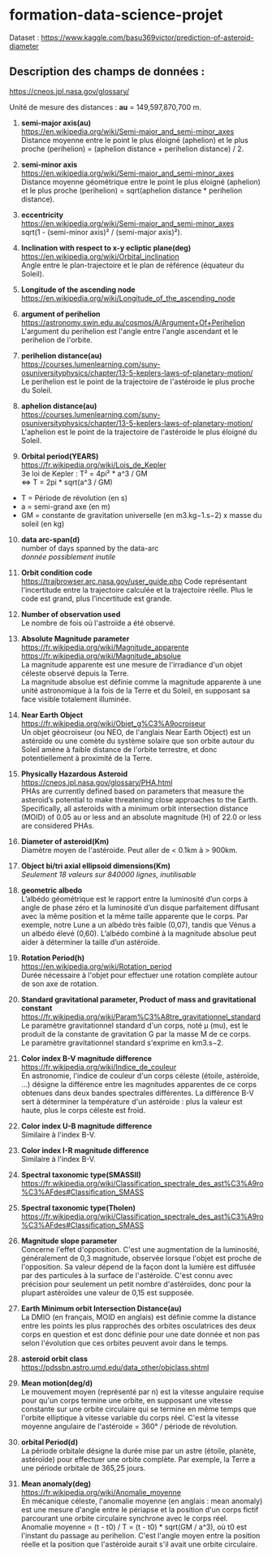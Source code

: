 # formation-data-science-projet

Dataset : https://www.kaggle.com/basu369victor/prediction-of-asteroid-diameter

## Description des champs de données :
https://cneos.jpl.nasa.gov/glossary/

Unité de mesure des distances : **au** = 149,597,870,700 m.

1. **semi-major axis(au)** \
https://en.wikipedia.org/wiki/Semi-major_and_semi-minor_axes \
Distance moyenne entre le point le plus éloigné (aphelion) et le plus proche (perihelion) = (aphelion distance + perihelion distance) / 2.

2. **semi-minor axis** \
https://en.wikipedia.org/wiki/Semi-major_and_semi-minor_axes \
Distance moyenne géométrique entre le point le plus éloigné (aphelion) et le plus proche (perihelion) = sqrt(aphelion distance * perihelion distance).

3. **eccentricity** \
https://en.wikipedia.org/wiki/Semi-major_and_semi-minor_axes \
sqrt(1 - (semi-minor axis)² / (semi-major axis)²).

4. **Inclination with respect to x-y ecliptic plane(deg)** \
https://en.wikipedia.org/wiki/Orbital_inclination \
Angle entre le plan-trajectoire et le plan de référence (équateur du Soleil).

5. **Longitude of the ascending node** \
https://en.wikipedia.org/wiki/Longitude_of_the_ascending_node

6. **argument of perihelion** \
https://astronomy.swin.edu.au/cosmos/A/Argument+Of+Perihelion \
L'argument du perihelion est l'angle entre l'angle ascendant et le perihelion de l'orbite.

7. **perihelion distance(au)** \
https://courses.lumenlearning.com/suny-osuniversityphysics/chapter/13-5-keplers-laws-of-planetary-motion/ \
Le perihelion est le point de la trajectoire de l'astéroide le plus proche du Soleil.

8. **aphelion distance(au)** \
https://courses.lumenlearning.com/suny-osuniversityphysics/chapter/13-5-keplers-laws-of-planetary-motion/ \
L'aphelion est le point de la trajectoire de l'astéroide le plus éloigné du Soleil.

9. **Orbital period(YEARS)** \
https://fr.wikipedia.org/wiki/Lois_de_Kepler \
3e loi de Kepler : T² = 4pi² \* a^3 / GM \
<=> T = 2pi \* sqrt(a^3 / GM)
- T = Période de révolution (en s)
- a = semi-grand axe (en m)
- GM = constante de gravitation universelle (en m3.kg−1.s−2) x masse du soleil (en kg) 

10. **data arc-span(d)** \
number of days spanned by the data-arc \
*donnée possiblement inutile*

11. **Orbit condition code** \
https://trajbrowser.arc.nasa.gov/user_guide.php
Code représentant l'incertitude entre la trajectoire calculée et la trajectoire réelle.
Plus le code est grand, plus l'incertitude est grande.

12. **Number of observation used** \
Le nombre de fois où l'astroïde a été observé. 

13. **Absolute Magnitude parameter** \
https://fr.wikipedia.org/wiki/Magnitude_apparente \
https://fr.wikipedia.org/wiki/Magnitude_absolue \
La magnitude apparente est une mesure de l'irradiance d'un objet céleste observé depuis la Terre. \
La magnitude absolue est définie comme la magnitude apparente à une unité astronomique à la fois de la Terre et du Soleil, en supposant sa face visible totalement illuminée.

14. **Near Earth Object** \
https://fr.wikipedia.org/wiki/Objet_g%C3%A9ocroiseur \
Un objet géocroiseur (ou NEO, de l'anglais Near Earth Object) est un astéroïde ou une comète du système solaire que son orbite autour du Soleil amène à faible distance de l'orbite terrestre, et donc potentiellement à proximité de la Terre.

15. **Physically Hazardous Asteroid** \
https://cneos.jpl.nasa.gov/glossary/PHA.html \
PHAs are currently defined based on parameters that measure the asteroid’s potential to make threatening close approaches to the Earth. Specifically, all asteroids with a minimum orbit intersection distance (MOID) of 0.05 au or less and an absolute magnitude (H) of 22.0 or less are considered PHAs.

16. **Diameter of asteroid(Km)** \
Diamètre moyen de l'astéroide. Peut aller de < 0.1km à > 900km.

17. **Object bi/tri axial ellipsoid dimensions(Km)** \
*Seulement 18 valeurs sur 840000 lignes, inutilisable*

18. **geometric albedo** \
L’albédo géométrique est le rapport entre la luminosité d’un corps à angle de phase zéro et la luminosité d’un disque parfaitement diffusant avec la même position et la même taille apparente que le corps. Par exemple, notre Lune a un albédo très faible (0,07), tandis que Vénus a un albédo élevé (0,60). L’albédo combiné à la magnitude absolue peut aider à déterminer la taille d’un astéroïde.

19. **Rotation Period(h)** \
https://en.wikipedia.org/wiki/Rotation_period \
Durée nécessaire à l'objet pour effectuer une rotation complète autour de son axe de rotation.

20. **Standard gravitational parameter, Product of mass and gravitational constant** \
https://fr.wikipedia.org/wiki/Param%C3%A8tre_gravitationnel_standard \
Le paramètre gravitationnel standard d'un corps, noté μ (mu), est le produit de la constante de gravitation G par la masse M de ce corps. \
Le paramètre gravitationnel standard s'exprime en km3.s−2.

21. **Color index B-V magnitude difference** \
https://fr.wikipedia.org/wiki/Indice_de_couleur \
En astronomie, l'indice de couleur d'un corps céleste (étoile, astéroïde, ...) désigne la différence entre les magnitudes apparentes de ce corps obtenues dans deux bandes spectrales différentes. La différence B-V sert à déterminer la température d'un astéroide : plus la valeur est haute, plus le corps céleste est froid.

22. **Color index U-B magnitude difference** \
Similaire à l'index B-V.

23. **Color index I-R magnitude difference** \
Similaire à l'index B-V.

24. **Spectral taxonomic type(SMASSII)** \
https://fr.wikipedia.org/wiki/Classification_spectrale_des_ast%C3%A9ro%C3%AFdes#Classification_SMASS

25. **Spectral taxonomic type(Tholen)** \
https://fr.wikipedia.org/wiki/Classification_spectrale_des_ast%C3%A9ro%C3%AFdes#Classification_SMASS

26. **Magnitude slope parameter** \
Concerne l'effet d'opposition. C'est une augmentation de la luminosité, généralement de 0,3 magnitude, observée lorsque l'objet est proche de l'opposition. Sa valeur dépend de la façon dont la lumière est diffusée par des particules à la surface de l'astéroïde. C'est connu avec précision pour seulement un petit nombre d'astéroïdes, donc pour la plupart astéroïdes une valeur de 0,15 est supposée.

27. **Earth Minimum orbit Intersection Distance(au)** \
La DMIO (en français, MOID en anglais) est définie comme la distance entre les points les plus rapprochés des orbites osculatrices des deux corps en question et est donc définie pour une date donnée et non pas selon l'évolution que ces orbites peuvent avoir dans le temps.

28. **asteroid orbit class** \
https://pdssbn.astro.umd.edu/data_other/objclass.shtml

29. **Mean motion(deg/d)** \
Le mouvement moyen (représenté par n) est la vitesse angulaire requise pour qu'un corps termine une orbite, en supposant une vitesse constante sur une orbite circulaire qui se termine en même temps que l'orbite elliptique à vitesse variable du corps réel.
C'est la vitesse moyenne angulaire de l'astéroide = 360° / période de révolution.

30. **orbital Period(d)** \
La période orbitale désigne la durée mise par un astre (étoile, planète, astéroïde) pour effectuer une orbite complète. Par exemple, la Terre a une période orbitale de 365,25 jours.

31. **Mean anomaly(deg)** \
https://fr.wikipedia.org/wiki/Anomalie_moyenne \
En mécanique céleste, l'anomalie moyenne (en anglais : mean anomaly) est une mesure d'angle entre le périapse et la position d'un corps fictif parcourant une orbite circulaire synchrone avec le corps réel. \
Anomalie moyenne = (t - t0) / T = (t - t0) * sqrt(GM / a^3), où t0 est l'instant du passage au perihelion.
C'est l'angle moyen entre la position réelle et la position que l'astéroide aurait s'il avait une orbite circulaire.
